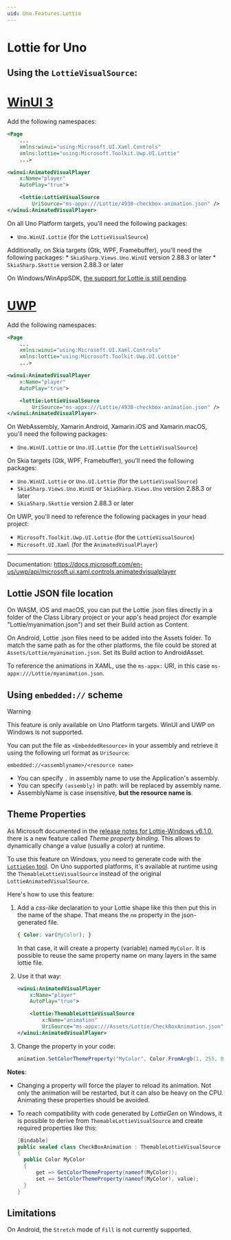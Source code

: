 ```yaml
---
uid: Uno.Features.Lottie
---
```


# Lottie for Uno

## Using the `LottieVisualSource`:

# [**WinUI 3**](#tab/winui)

Add the following namespaces:
```xml
<Page
    ...
    xmlns:winui="using:Microsoft.UI.Xaml.Controls"
	xmlns:lottie="using:Microsoft.Toolkit.Uwp.UI.Lottie"
    ...>
```

```xml
<winui:AnimatedVisualPlayer
    x:Name="player"
    AutoPlay="true">

    <lottie:LottieVisualSource
        UriSource="ms-appx:///Lottie/4930-checkbox-animation.json" />
</winui:AnimatedVisualPlayer>
```


On all Uno Platform targets, you'll need the following packages:

* `Uno.WinUI.Lottie` (for the `LottieVisualSource`)

Additionally, on Skia targets (Gtk, WPF, Framebuffer), you'll need the following packages:
    * `SkiaSharp.Views.Uno.WinUI` version 2.88.3 or later
    * `SkiaSharp.Skottie` version 2.88.3 or later

On Windows/WinAppSDK, [the support for Lottie is still pending](https://github.com/CommunityToolkit/Lottie-Windows/issues/478).

# [**UWP**](#tab/uwp)

Add the following namespaces:
```xml
<Page
    ...
    xmlns:winui="using:Microsoft.UI.Xaml.Controls"
	xmlns:lottie="using:Microsoft.Toolkit.Uwp.UI.Lottie"
    ...>
```

```xml
<winui:AnimatedVisualPlayer
    x:Name="player"
    AutoPlay="true">

    <lottie:LottieVisualSource
        UriSource="ms-appx:///Lottie/4930-checkbox-animation.json" />
</winui:AnimatedVisualPlayer>
```

On WebAssembly, Xamarin.Android, Xamarin.iOS and Xamarin.macOS, you'll need the following packages:

* `Uno.WinUI.Lottie` or `Uno.UI.Lottie` (for the `LottieVisualSource`)

On Skia targets (Gtk, WPF, Framebuffer), you'll need the following packages:

* `Uno.WinUI.Lottie` or `Uno.UI.Lottie` (for the `LottieVisualSource`)
* `SkiaSharp.Views.Uno.WinUI` or `SkiaSharp.Views.Uno` version 2.88.3 or later
* `SkiaSharp.Skottie` version 2.88.3 or later

On UWP, you'll need to reference the following packages in your head project:

* `Microsoft.Toolkit.Uwp.UI.Lottie` (for the `LottieVisualSource`)
* `Microsoft.UI.Xaml` (for the `AnimatedVisualPlayer`)

***

Documentation: <https://docs.microsoft.com/en-us/uwp/api/microsoft.ui.xaml.controls.animatedvisualplayer>

## Lottie JSON file location

On WASM, iOS and macOS, you can put the Lottie .json files directly in a folder of the Class Library project or your app's head project (for example "Lottie/myanimation.json") and set their Build action as Content.

On Android, Lottie .json files need to be added into the Assets folder. To match the same path as for the other platforms, the file could be stored at `Assets/Lottie/myanimation.json`. Set its Build action to AndroidAsset.

To reference the animations in XAML, use the `ms-appx:` URI, in this case `ms-appx:///Lottie/myanimation.json`.

## Using `embedded://` scheme

> [!WARNING]
> This feature is only available on Uno Platform targets. WinUI and UWP on Windows is not supported.

You can put the file as `<EmbeddedResource>` in your assembly and retrieve it using the following url format as `UriSource`:

```
embedded://<assemblyname>/<resource name>
```

* You can specify `.` in assembly name to use the Application's assembly.
* You can specify `(assembly)` in path: will be replaced by assembly name.
* AssemblyName is case insensitive, **but the resource name is**.

## Theme Properties

As Microsoft documented in the [release notes for Lottie-Windows v6.1.0](https://github.com/windows-toolkit/Lottie-Windows/releases/tag/v6.1.0), there is a new feature called _Theme property binding_. This allows to dynamically change a value (usually a color) at runtime.

To use this feature on Windows, you need to generate code with the [`LottieGen` tool](https://docs.microsoft.com/en-us/windows/communitytoolkit/animations/lottie-scenarios/getting_started_codegen). On Uno supported platforms, it's available at runtime using the `ThemableLottieVisualSource` instead of the original `LottieAnimatedVisualSource`.

Here's how to use this feature:

1. Add a _css-like_ declaration to your Lottie shape like this then put this in the name of the shape. That means the `nm` property in the json-generated file.

   ``` css
   { Color: var(MyColor); }
   ```

   In that case, it will create a property (variable) named `MyColor`. It is possible to reuse the same property name on many layers in the same lottie file.

2. Use it that way:

   ``` xml
   <winui:AnimatedVisualPlayer
       x:Name="player"
       AutoPlay="true">

       <lottie:ThemableLottieVisualSource
           x:Name="animation"
           UriSource="ms-appx:///Assets/Lottie/CheckBoxAnimation.json" />
   </winui:AnimatedVisualPlayer>
   ```

3. Change the property in your code:

   ```csharp
   animation.SetColorThemeProperty("MyColor", Color.FromArgb(1, 255, 0, 0));
   ```

**Notes**:

* Changing a property will force the player to reload its animation. Not only the animation will be restarted, but it can also be heavy on the CPU. Animating these properties should be avoided.

* To reach compatibility with code generated by _LottieGen_ on Windows, it is possible to derive from `ThemableLottieVisualSource` and create required properties like this:

  ```csharp
  [Bindable]
  public sealed class CheckBoxAnimation : ThemableLottieVisualSource
  {
  	public Color MyColor
  	{
  		get => GetColorThemeProperty(nameof(MyColor));
  		set => SetColorThemeProperty(nameof(MyColor), value);
  	}
  }
  ```

## Limitations

On Android, the `Stretch` mode of `Fill` is not currently supported.
